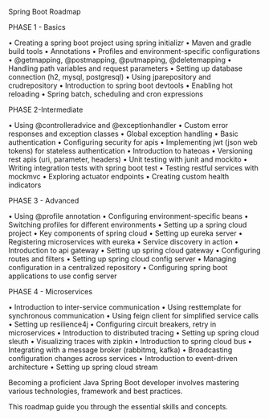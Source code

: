 Spring Boot Roadmap

PHASE 1 - Basics

• Creating a spring boot project using spring initializr
• Maven and gradle build tools
• Annotations
• Profiles and environment-specific configurations
• @getmapping, @postmapping, @putmapping, @deletemapping
• Handling path variables and request parameters
• Setting up database connection (h2, mysql, postgresql)
• Using jparepository and crudrepository
• Introduction to spring boot devtools
• Enabling hot reloading
• Spring batch, scheduling and cron expressions


PHASE 2-Intermediate

• Using @controlleradvice and @exceptionhandler
• Custom error responses and exception classes
• Global exception handling
• Basic authentication
• Configuring security for apis
• Implementing jwt (json web tokens) for stateless authentication
• Introduction to hateoas
• Versioning rest apis (uri, parameter, headers)
• Unit testing with junit and mockito
• Writing integration tests with spring boot test
• Testing restful services with mockmvc
• Exploring actuator endpoints
• Creating custom health indicators


PHASE 3 - Advanced

• Using @profile annotation
• Configuring environment-specific beans
• Switching profiles for different environments
• Setting up a spring cloud project
• Key components of spring cloud
• Setting up eureka server
• Registering microservices with eureka
• Service discovery in action
• Introduction to api gateway
• Setting up spring cloud gateway
• Configuring routes and filters
• Setting up spring cloud config server
• Managing configuration in a centralized repository
• Configuring spring boot applications to use config server


PHASE 4 - Microservices

• Introduction to inter-service communication
• Using resttemplate for synchronous communication
• Using feign client for simplified service calls
• Setting up resilience4j
• Configuring circuit breakers, retry in microservices
• Introduction to distributed tracing
• Setting up spring cloud sleuth
• Visualizing traces with zipkin
• Introduction to spring cloud bus
• Integrating with a message broker (rabbitmq, kafka)
• Broadcasting configuration changes across services
• Introduction to event-driven architecture
• Setting up spring cloud stream

Becoming a proficient Java Spring Boot developer involves mastering various technologies, framework and best practices. 

This roadmap guide you through the essential skills and concepts.